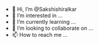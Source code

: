 - 👋 Hi, I’m @Sakshishiralkar
- 👀 I’m interested in ...
- 🌱 I’m currently learning ...
- 💞️ I’m looking to collaborate on ...
- 📫 How to reach me ...

<!---
Sakshishiralkar/Sakshishiralkar is a ✨ special ✨ repository because its `README.md` (this file) appears on your GitHub profile.
You can click the Preview link to take a look at your changes.
--->
